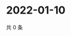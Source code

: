 # 2022-01-10

共 0 条

<!-- BEGIN WEIBO -->
<!-- 最后更新时间 Mon Jan 10 2022 23:12:55 GMT+0800 (China Standard Time) -->

<!-- END WEIBO -->
